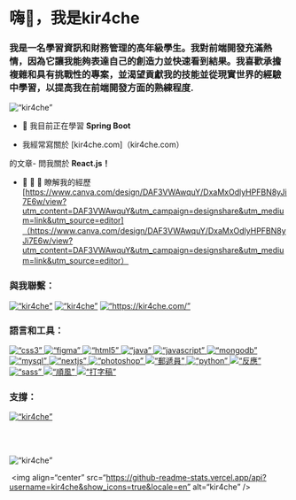 <h1 align=“center”>嗨👋，我是kir4che</h1><h3 align=“center”>
我是一名學習資訊和財務管理的高年級學生。我對前端開發充滿熱情，因為它讓我能夠表達自己的創造力並快速看到結果。我喜歡承擔複雜和具有挑戰性的專案，並渴望貢獻我的技能並從現實世界的經驗中學習，以提高我在前端開發方面的熟練程度.</h3>

<p align=“left”> <img src=“https://komarev.com/ghpvc/?username=kir4che&label=Profile%20views&color=0e75b6&style=flat” alt=“kir4che” /> </p>

- 🌱 我目前正在學習 **Spring Boot**

- 我經常寫關於 [kir4che.com]（kir4che.com）

的文章- 問我關於 **React.js！**

- 📄 📝 💬 瞭解我的經歷 [https://www.canva.com/design/DAF3VWAwquY/DxaMxOdlyHPFBN8yJi7E6w/view?utm_content=DAF3VWAwquY&utm_campaign=designshare&utm_medium=link&utm_source=editor]（https://www.canva.com/design/DAF3VWAwquY/DxaMxOdlyHPFBN8yJi7E6w/view?utm_content=DAF3VWAwquY&utm_campaign=designshare&utm_medium=link&utm_source=editor）

<h3 align=“left”>與我聯繫：</h3>
<p align=“left”>
<a href=“https://linkedin.com/in/kir4che” target=“blank”><img align=“center” src=“https://raw.githubusercontent.com/rahuldkjain/github-profile-readme-generator/master/src/images/icons/Social/linked-in-alt.svg” alt=“kir4che” height=“30” width=“40” /></a>
<a href=“https://instagram.com/kir4che” target=“空白”><img align=“center” src=“https://raw.githubusercontent.com/rahuldkjain/github-profile-readme-generator/master/src/images/icons/Social/instagram.svg” alt=“kir4che” height=“30” width=“40” /></a>
<a href=“/https://kir4che.com/” target=“blank”><img align=“center” src=“https://raw.githubusercontent.com/rahuldkjain/github-profile-readme-generator/master/src/images/icons/Social/rss.svg” alt=“https://kir4che.com/” height=“30” width=“40” /></a></p><h3 align=“left”>語言和工具：</h3>



<p align=“左”> <a href=“https://www.w3schools.com/css/” target=“_blank” rel=“noreferrer”> <img src=“https://raw.githubusercontent.com/devicons/devicon/master/icons/css3/css3-original-wordmark.svg” alt=“css3” width=“40” height=“40”/> </a> <a href=“https://www.figma.com/” target=“_blank” rel=“noreferrer”> <img src=“https://www.vectorlogo.zone/logos/figma/figma-icon.svg” alt=“figma” width=“40” height=“40”/> </a> <a href=“https://www.w3.org/html/” target=“_blank” rel=“noreferrer”> <img src=“https://raw.githubusercontent.com/devicons/devicon/master/icons/html5/html5-original-wordmark.svg” alt=“html5” width=“40” height=“40”/> </a> <a href=“https://www.java.com” target=“_blank” rel=“noreferrer”> <img src=“https://raw.githubusercontent.com/devicons/devicon/master/icons/java/java-original.svg” alt=“java” width=“40” height=“40”/> </a> <a href=“https://developer.mozilla.org/en-US/docs/Web/JavaScript” target=“_blank” rel=“noreferrer”> <img src=“https://raw.githubusercontent.com/devicons/devicon/master/icons/javascript/javascript-original.svg” alt=“javascript” width=“40” height=“40”/> </a> <a href=“https://www.mongodb.com/” target=“_blank” rel=“noreferrer”> <img src=“https://raw.githubusercontent.com/devicons/devicon/master/icons/mongodb/mongodb-original-wordmark.svg” alt=“mongodb” width=“40” height=“40”/> </a> <a href=“https://www.mysql.com/” target=“_blank” rel=“noreferrer”> <img src=“https://raw.githubusercontent.com/devicons/devicon/master/icons/mysql/mysql-original-wordmark.svg” alt=“mysql” width=“40” height=“40”/> </a> <a href=“https://nextjs.org/” target=“_blank” rel=“noreferrer”> <img src=“https://cdn.worldvectorlogo.com/logos/nextjs-2.svg” alt=“nextjs” width=“40” height=“40”/> </a> <a href=“https://www.photoshop.com/en” target=“_blank” rel=“noreferrer”> <img src=“https://raw.githubusercontent.com/devicons/devicon/master/icons/photoshop/photoshop-line.svg” alt=“photoshop” width=“40” height=“40”/> </a> <a href=“https://postman.com” target=“_blank” rel=“noreferrer”> <img src=“https://www.vectorlogo.zone/logos/getpostman/getpostman-icon.svg” alt=“郵遞員” width=“40” height=“40”/> </a> <a href=“https://www.python.org” target=“_blank” rel=“noreferrer”> <img src=“https://raw.githubusercontent.com/devicons/devicon/master/icons/python/python-original.svg” alt=“python” width=“40” height=“40”/> </a> <a href=“https://reactjs.org/” target=“_blank” rel=“noreferrer”> <img src=“https://raw.githubusercontent.com/devicons/devicon/master/icons/react/react-original-wordmark.svg” alt=“反應” width=“40” height=“40”/> </a> <a href=“https://sass-lang.com” target=“_blank” rel=“noreferrer”> <img src=“https://raw.githubusercontent.com/devicons/devicon/master/icons/sass/sass-original.svg” alt=“sass” width=“40” height=“40”/> </a> <a href=“https://tailwindcss.com/” target=“_blank” rel=“noreferrer”> <img src=“https://www.vectorlogo.zone/logos/tailwindcss/tailwindcss-icon.svg” alt=“順風” width=“40” height=“40”/> </a> <a href=“https://www.typescriptlang.org/” target=“_blank” rel=“noreferrer”> <img src=“https://raw.githubusercontent.com/devicons/devicon/master/icons/typescript/typescript-original.svg” alt=“打字稿” width=“40” height=“40”/> </a> </人>

<h3 align=“left”>支撐：</h3>
<p><a href=“https://www.buymeacoffee.com/kir4che”> <img align=“left” src=“https://cdn.buymeacoffee.com/buttons/v2/default-yellow.png” height=“50” width=“210” alt=“kir4che” /></a></p><br><br>

<p><img align=“left” src=“https://github-readme-stats.vercel.app/api/top-langs?username=kir4che&show_icons=true&locale=en&layout=compact” alt=“kir4che” /></p><p>

&nbsp;<img align=“center” src=“https://github-readme-stats.vercel.app/api?username=kir4che&show_icons=true&locale=en” alt=“kir4che” /></p>
